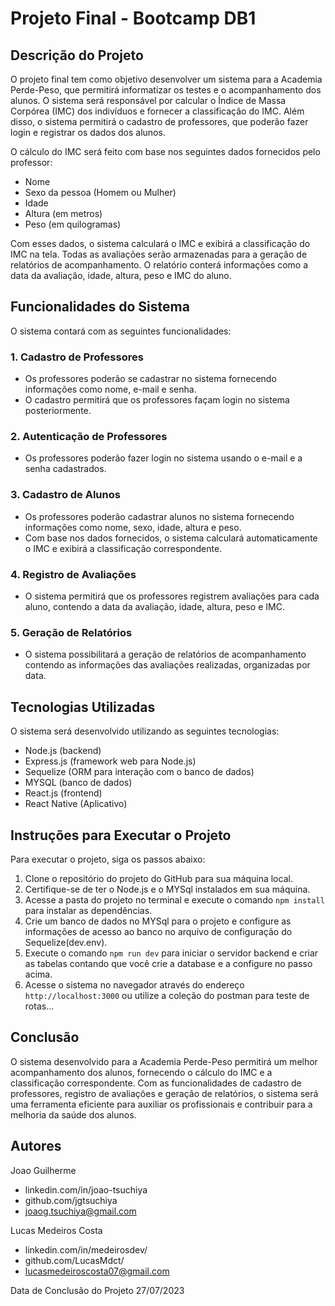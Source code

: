 # Projeto Final - Bootcamp DB1

## Descrição do Projeto

O projeto final tem como objetivo desenvolver um sistema para a Academia Perde-Peso, que permitirá informatizar os testes e o acompanhamento dos alunos. O sistema será responsável por calcular o Índice de Massa Corpórea (IMC) dos indivíduos e fornecer a classificação do IMC. Além disso, o sistema permitirá o cadastro de professores, que poderão fazer login e registrar os dados dos alunos.

O cálculo do IMC será feito com base nos seguintes dados fornecidos pelo professor:
- Nome
- Sexo da pessoa (Homem ou Mulher)
- Idade
- Altura (em metros)
- Peso (em quilogramas)

Com esses dados, o sistema calculará o IMC e exibirá a classificação do IMC na tela. Todas as avaliações serão armazenadas para a geração de relatórios de acompanhamento. O relatório conterá informações como a data da avaliação, idade, altura, peso e IMC do aluno.

## Funcionalidades do Sistema

O sistema contará com as seguintes funcionalidades:

### 1. Cadastro de Professores
- Os professores poderão se cadastrar no sistema fornecendo informações como nome, e-mail e senha.
- O cadastro permitirá que os professores façam login no sistema posteriormente.

### 2. Autenticação de Professores
- Os professores poderão fazer login no sistema usando o e-mail e a senha cadastrados.

### 3. Cadastro de Alunos
- Os professores poderão cadastrar alunos no sistema fornecendo informações como nome, sexo, idade, altura e peso.
- Com base nos dados fornecidos, o sistema calculará automaticamente o IMC e exibirá a classificação correspondente.

### 4. Registro de Avaliações
- O sistema permitirá que os professores registrem avaliações para cada aluno, contendo a data da avaliação, idade, altura, peso e IMC.

### 5. Geração de Relatórios
- O sistema possibilitará a geração de relatórios de acompanhamento contendo as informações das avaliações realizadas, organizadas por data.

## Tecnologias Utilizadas

O sistema será desenvolvido utilizando as seguintes tecnologias:

- Node.js (backend)
- Express.js (framework web para Node.js)
- Sequelize (ORM para interação com o banco de dados)
- MYSQL (banco de dados)
- React.js (frontend)
- React Native (Aplicativo)

## Instruções para Executar o Projeto

Para executar o projeto, siga os passos abaixo:

1. Clone o repositório do projeto do GitHub para sua máquina local.
2. Certifique-se de ter o Node.js e o MYSql instalados em sua máquina.
3. Acesse a pasta do projeto no terminal e execute o comando `npm install` para instalar as dependências.
4. Crie um banco de dados no MYSql para o projeto e configure as informações de acesso ao banco no arquivo de configuração do Sequelize(dev.env).
5. Execute o comando `npm run dev` para iniciar o servidor backend e criar as tabelas contando que você crie a database e a configure no passo acima.
6. Acesse o sistema no navegador através do endereço `http://localhost:3000` ou utilize a coleção do postman para teste de rotas...

## Conclusão

O sistema desenvolvido para a Academia Perde-Peso permitirá um melhor acompanhamento dos alunos, fornecendo o cálculo do IMC e a classificação correspondente. Com as funcionalidades de cadastro de professores, registro de avaliações e geração de relatórios, o sistema será uma ferramenta eficiente para auxiliar os profissionais e contribuir para a melhoria da saúde dos alunos.

## Autores


Joao Guilherme
 - linkedin.com/in/joao-tsuchiya
 - github.com/jgtsuchiya
 - joaog.tsuchiya@gmail.com

Lucas Medeiros Costa
 - linkedin.com/in/medeirosdev/
 - github.com/LucasMdct/
 - lucasmedeiroscosta07@gmail.com

Data de Conclusão do Projeto 27/07/2023
